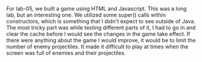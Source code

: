 For lab-05, we built a game using HTML and Javascript. This was a long lab, but an interesting one. We utilized some super() calls within constructors, which is something that I didn't expect to see outside of Java. The most tricky part was while testing different parts of it, I had to go in and clear the cache before I would see the changes in the game take effect. If there were anything about the game I would improve, it would be to limit the number of enemy projectiles. It made it difficult to play at times when the screen was full of enemies and their projectiles.